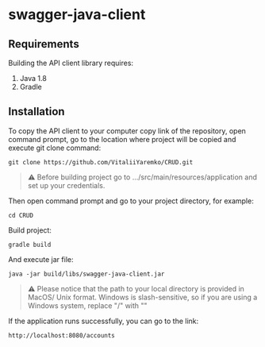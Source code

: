 # swagger-java-client

## Requirements

Building the API client library requires:
1. Java 1.8
2. Gradle

## Installation

To copy the API client to your computer copy link of the repository, open command prompt, go to the location where project will be copied and execute git clone command:

```git
git clone https://github.com/VitaliiYaremko/CRUD.git
```

> :warning: Before building project go to .../src/main/resources/application and set up your credentials.

Then open command prompt and go to your project directory, for example:

```shell
cd CRUD
```

Build project:

```shell
gradle build
```

And execute jar file:

```shell
java -jar build/libs/swagger-java-client.jar
```

> :warning: Please notice that the path to your local directory is provided in MacOS/ Unix format. Windows is slash-sensitive, so if you are using a Windows system, replace "/" with "\"

If the application runs successfully, you can go to the link:

```shell
http://localhost:8080/accounts
```
